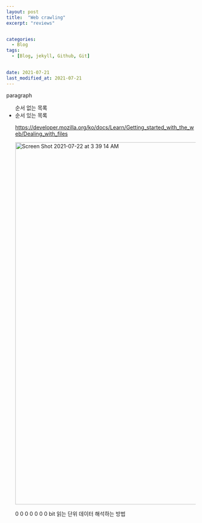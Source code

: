 ```yaml
---
layout: post
title:  "Web crawling"
excerpt: "reviews"


categories:
  - Blog
tags:
  - [Blog, jekyll, Github, Git]

 
date: 2021-07-21
last_modified_at: 2021-07-21
---
```




<p> paragraph

<ul> 순서 없는 목록

<li> 순서 있는 목록


https://developer.mozilla.org/ko/docs/Learn/Getting_started_with_the_web/Dealing_with_files

<img width="962" alt="Screen Shot 2021-07-22 at 3 39 14 AM" src="https://user-images.githubusercontent.com/74404132/126542422-d48df77e-2677-45e5-bba1-4b36d7f01828.png">


0 0 0 0 0 0 0 bit 읽는 단위 데이터 해석하는 방법
